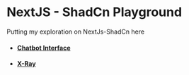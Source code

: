 # NextJS - ShadCn Playground

Putting my exploration on NextJs-ShadCn here

- #### [Chatbot Interface](/cb-pg/)
- #### [X-Ray](/xray-pg/)
